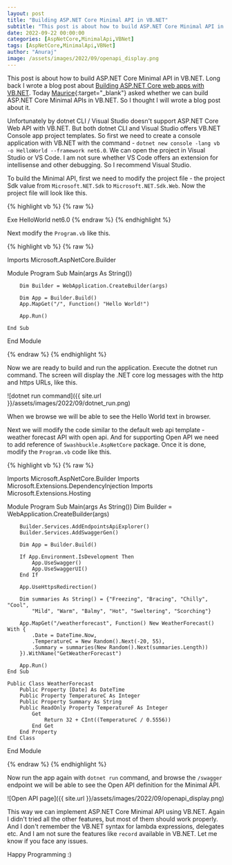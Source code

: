 ```yaml
---
layout: post
title: "Building ASP.NET Core Minimal API in VB.NET"
subtitle: "This post is about how to build ASP.NET Core Minimal API in VB.NET."
date: 2022-09-22 00:00:00
categories: [AspNetCore,MinimalApi,VBNet]
tags: [AspNetCore,MinimalApi,VBNet]
author: "Anuraj"
image: /assets/images/2022/09/openapi_display.png
---
```


This post is about how to build ASP.NET Core Minimal API in VB.NET. Long back I wrote a blog post about [Building ASP.NET Core web apps with VB.NET](https://dotnetthoughts.net/building-aspnet-core-apps-with-vbnet/). Today [Maurice](https://disqus.com/by/Maurice21/){:target="_blank"} asked whether we can build ASP.NET Core Minimal APIs in VB.NET. So I thought I will wrote a blog post about it.

Unfortunately by dotnet CLI / Visual Studio doesn't support ASP.NET Core Web API with VB.NET. But both dotnet CLI and Visual Studio offers VB.NET Console app project templates. So first we need to create a console application with VB.NET with the command - `dotnet new console -lang vb -o HelloWorld --framework net6.0`. We can open the project in Visual Studio or VS Code. I am not sure whether VS Code offers an extension for intellisense and other debugging. So I recommend Visual Studio.

To build the Minimal API, first we need to modify the project file - the project Sdk value from `Microsoft.NET.Sdk` to `Microsoft.NET.Sdk.Web`. Now the project file will look like this.

{% highlight vb %}
{% raw %}
<Project Sdk="Microsoft.NET.Sdk.Web">

  <PropertyGroup>
    <OutputType>Exe</OutputType>
    <RootNamespace>HelloWorld</RootNamespace>
    <TargetFramework>net6.0</TargetFramework>
  </PropertyGroup>

</Project>
{% endraw %}
{% endhighlight %}

Next modify the `Program.vb` like this.

{% highlight vb %}
{% raw %}

Imports Microsoft.AspNetCore.Builder

Module Program
    Sub Main(args As String())
    
        Dim Builder = WebApplication.CreateBuilder(args)

        Dim App = Builder.Build()
        App.MapGet("/", Function() "Hello World!")

        App.Run()

    End Sub
End Module

{% endraw %}
{% endhighlight %}

Now we are ready to build and run the application. Execute the dotnet run command. The screen will display the .NET core log messages with the http and https URLs, like this.

![dotnet run command]({{ site.url }}/assets/images/2022/09/dotnet_run.png)

When we browse we will be able to see the Hello World text in browser.

Next we will modify the code similar to the default web api template - weather forecast API with open api. And for supporting Open API we need to add reference of `Swashbuckle.AspNetCore` package. Once it is done, modify the `Program.vb` code like this.

{% highlight vb %}
{% raw %}

Imports Microsoft.AspNetCore.Builder
Imports Microsoft.Extensions.DependencyInjection
Imports Microsoft.Extensions.Hosting

Module Program
    Sub Main(args As String())
        Dim Builder = WebApplication.CreateBuilder(args)

        Builder.Services.AddEndpointsApiExplorer()
        Builder.Services.AddSwaggerGen()

        Dim App = Builder.Build()

        If App.Environment.IsDevelopment Then
            App.UseSwagger()
            App.UseSwaggerUI()
        End If

        App.UseHttpsRedirection()

        Dim summaries As String() = {"Freezing", "Bracing", "Chilly", "Cool",
            "Mild", "Warm", "Balmy", "Hot", "Sweltering", "Scorching"}

        App.MapGet("/weatherforecast", Function() New WeatherForecast() With {
            .Date = DateTime.Now,
            .TemperatureC = New Random().Next(-20, 55),
            .Summary = summaries(New Random().Next(summaries.Length))
        }).WithName("GetWeatherForecast")

        App.Run()
    End Sub

    Public Class WeatherForecast
        Public Property [Date] As DateTime
        Public Property TemperatureC As Integer
        Public Property Summary As String
        Public ReadOnly Property TemperatureF As Integer
            Get
                Return 32 + CInt((TemperatureC / 0.5556))
            End Get
        End Property
    End Class

End Module

{% endraw %}
{% endhighlight %}

Now run the app again with `dotnet run` command, and browse the `/swagger` endpoint we will be able to see the Open API definition for the Minimal API.

![Open API page]({{ site.url }}/assets/images/2022/09/openapi_display.png)

This way we can implement ASP.NET Core Minimal API using VB.NET. Again I didn't tried all the other features, but most of them should work properly. And I don't remember the VB.NET syntax for lambda expressions, delegates etc. And I am not sure the features like `record` available in VB.NET. Let me know if you face any issues.

Happy Programming :)